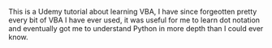 This is a Udemy tutorial about learning VBA, I have since forgeotten pretty every bit of VBA I have ever used, it was useful for me to learn dot notation
and eventually got me to understand Python in more depth than I could ever know.

